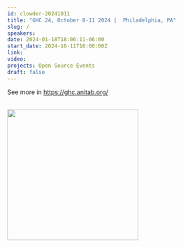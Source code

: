 ```yaml
---
id: clowder-20241011
title: "GHC 24, October 8-11 2024 |  Philadelphia, PA"
slug: / 
speakers:
date: 2024-01-18T18:06:11-06:00
start_date: 2024-10-11T10:00:00Z
link:  
video: 
projects: Open Source Events 
draft: false
---
```


See more in https://ghc.anitab.org/

<br>

<a href="https://ghc.anitab.org/" target="_blank">
<img src="/../images/carousel/Grace-Hopper-Celebration.png" class="img-fluid mx-auto d-block" width="300">
</a>
